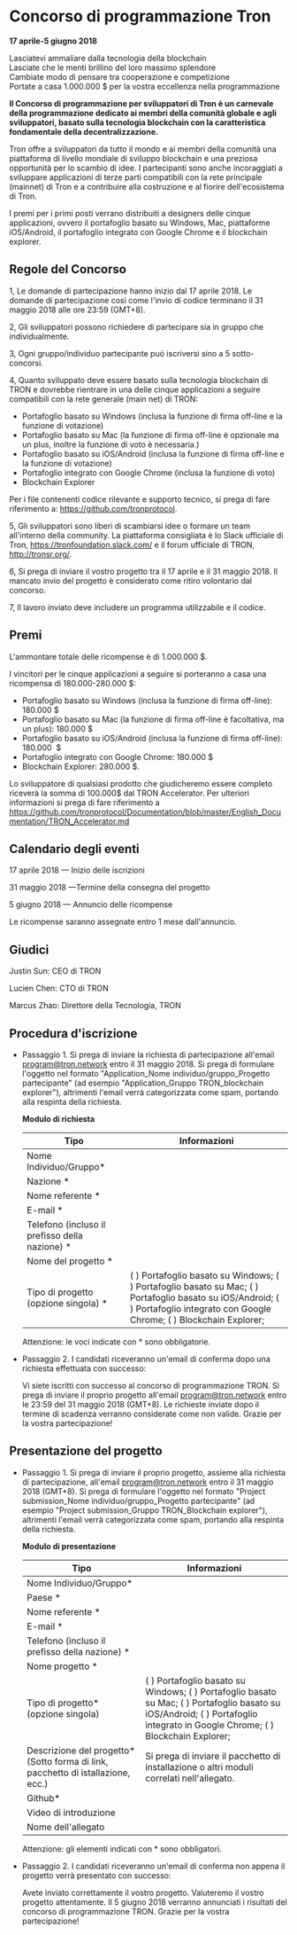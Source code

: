 # Concorso di programmazione Tron

**17 aprile-5 giugno 2018**

Lasciatevi ammaliare dalla tecnologia della blockchain  
Lasciate che le menti brillino del loro massimo splendore  
Cambiate modo di pensare tra cooperazione e competizione  
Portate a casa 1.000.000 $ per la vostra eccellenza nella programmazione

**Il Concorso di programmazione per sviluppatori di Tron è un carnevale della programmazione dedicato ai membri della comunità globale e agli sviluppatori, basato sulla tecnologia blockchain con la caratteristica fondamentale della decentralizzazione.**

Tron offre a sviluppatori da tutto il mondo e ai membri della comunità una piattaforma di livello mondiale di sviluppo blockchain e una preziosa opportunità per lo scambio di idee. I partecipanti sono anche incoraggiati a sviluppare applicazioni di terze parti compatibili con la rete principale (mainnet) di Tron e a contribuire alla costruzione e al fiorire dell'ecosistema di Tron.

I premi per i primi posti verrano distribuiti a designers delle cinque applicazioni, ovvero il portafoglio basato su Windows, Mac, piattaforme iOS/Android, il portafoglio integrato con Google Chrome e il blockchain explorer.

## Regole del Concorso

1, Le domande di partecipazione hanno inizio dal 17 aprile 2018. Le domande di partecipazione così come l'invio di codice terminano il 31 maggio 2018 alle ore 23:59 (GMT+8).

2, Gli sviluppatori possono richiedere di partecipare sia in gruppo che individualmente.

3, Ogni gruppo/individuo partecipante puó iscriversi sino a 5 sotto-concorsi.

4, Quanto sviluppato deve essere basato sulla tecnologia blockchain di TRON e dovrebbe rientrare in una delle cinque applicazioni a seguire compatibili con la rete generale (main net) di TRON:

+ Portafoglio basato su Windows (inclusa la funzione di firma off-line e la funzione di votazione)
+ Portafoglio basato su Mac (la funzione di firma off-line è opzionale ma un plus, inoltre la funzione di voto è necessaria.)
+ Portafoglio basato su iOS/Android (inclusa la funzione di firma off-line e la funzione di votazione)
+ Portafoglio integrato con Google Chrome (inclusa la funzione di voto)
+ Blockchain Explorer

Per i file contenenti codice rilevante e supporto tecnico, si prega di fare riferimento a: https://github.com/tronprotocol.

5, Gli sviluppatori sono liberi di scambiarsi idee o formare un team all'interno della community. La piattaforma consigliata è lo Slack ufficiale di Tron, https://tronfoundation.slack.com/ e il forum ufficiale di TRON, http://tronsr.org/.

6, Si prega di inviare il vostro progetto tra il 17 aprile e il 31 maggio 2018. Il mancato invio del progetto è considerato come ritiro volontario dal concorso.

7, Il lavoro inviato deve includere un programma utilizzabile e il codice.

## Premi

L'ammontare totale delle ricompense è di 1.000.000 $.

I vincitori per le cinque applicazioni a seguire si porteranno a casa una ricompensa di 180.000-280.000 $:

+ Portafoglio basato su Windows (inclusa la funzione di firma off-line): 180.000 $ 
+ Portafoglio basato su Mac (la funzione di firma off-line è facoltativa, ma un plus): 180.000 $
+ Portafoglio basato su iOS/Android (inclusa la funzione di firma off-line): 180.000  $
+ Portafoglio integrato con Google Chrome: 180.000 $
+ Blockchain Explorer: 280.000 $.

Lo sviluppatore di qualsiasi prodotto che giudicheremo essere completo riceverà la somma di 100.000$ dal TRON Accelerator. Per ulteriori informazioni si prega di fare riferimento a  
https://github.com/tronprotocol/Documentation/blob/master/English_Documentation/TRON_Accelerator.md

## Calendario degli eventi

17 aprile 2018 — Inizio delle iscrizioni

31 maggio 2018 —Termine della consegna del progetto

5 giugno 2018 — Annuncio delle ricompense

Le ricompense saranno assegnate entro 1 mese dall'annuncio.

## Giudici

Justin Sun: CEO di TRON

Lucien Chen: CTO di TRON

Marcus Zhao: Direttore della Tecnologia, TRON

## Procedura d'iscrizione

+ Passaggio 1. Si prega di inviare la richiesta di partecipazione all'email program@tron.network entro il 31 maggio 2018. Si prega di formulare l'oggetto nel formato "Application_Nome individuo/gruppo_Progetto partecipante" (ad esempio "Application_Gruppo TRON_blockchain explorer"), altrimenti l'email verrà categorizzata come spam, portando alla respinta della richiesta.
    
    **Modulo di richiesta**
    
    | Tipo                                           | Informazioni                                                                                                                                                                   |
    | ---------------------------------------------- | ------------------------------------------------------------------------------------------------------------------------------------------------------------------------------ |
    | Nome Individuo/Gruppo*                         |                                                                                                                                                                                |
    | Nazione *                                      |                                                                                                                                                                                |
    | Nome referente *                               |                                                                                                                                                                                |
    | E-mail *                                       |                                                                                                                                                                                |
    | Telefono (incluso il prefisso della nazione) * |                                                                                                                                                                                |
    | Nome del progetto *                            |                                                                                                                                                                                |
    | Tipo di progetto (opzione singola) *           | ( ) Portafoglio basato su Windows; ( ) Portafoglio basato su Mac; ( ) Portafoglio basato su iOS/Android; ( ) Portafoglio integrato con Google Chrome; ( ) Blockchain Explorer; |
    
    Attenzione: le voci indicate con * sono obbligatorie.

+ Passaggio 2. I candidati riceveranno un'email di conferma dopo una richiesta effettuata con successo:
    
    Vi siete iscritti con successo al concorso di programmazione TRON. Si prega di inviare il proprio progetto all'email program@tron.network entro le 23:59 del 31 maggio 2018 (GMT+8). Le richieste inviate dopo il termine di scadenza verranno considerate come non valide. Grazie per la vostra partecipazione!

## Presentazione del progetto

+ Passaggio 1. Si prega di inviare il proprio progetto, assieme alla richiesta di partecipazione, all'email program@tron.network entro il 31 maggio 2018 (GMT+8). Si prega di formulare l'oggetto nel formato "Project submission_Nome individuo/gruppo_Progetto partecipante" (ad esempio "Project submission_Gruppo TRON_Blockchain explorer"), altrimenti l'email verrà categorizzata come spam, portando alla respinta della richiesta.
    
    **Modulo di presentazione**
    
    | Tipo                                                                             | Informazioni                                                                                                                                                                  |
    | -------------------------------------------------------------------------------- | ----------------------------------------------------------------------------------------------------------------------------------------------------------------------------- |
    | Nome Individuo/Gruppo*                                                           |                                                                                                                                                                               |
    | Paese *                                                                          |                                                                                                                                                                               |
    | Nome referente *                                                                 |                                                                                                                                                                               |
    | E-mail *                                                                         |                                                                                                                                                                               |
    | Telefono (incluso il prefisso della nazione) *                                   |                                                                                                                                                                               |
    | Nome progetto *                                                                  |                                                                                                                                                                               |
    | Tipo di progetto* (opzione singola)                                              | ( ) Portafoglio basato su Windows; ( ) Portafoglio basato su Mac; ( ) Portafoglio basato su iOS/Android; ( ) Portafoglio integrato in Google Chrome; ( ) Blockchain Explorer; |
    | Descrizione del progetto* (Sotto forma di link, pacchetto di istallazione, ecc.) | Si prega di inviare il pacchetto di installazione o altri moduli correlati nell'allegato.                                                                                     |
    | Github*                                                                          |                                                                                                                                                                               |
    | Video di introduzione                                                            |                                                                                                                                                                               |
    | Nome dell'allegato                                                               |                                                                                                                                                                               |
    
    Attenzione: gli elementi indicati con * sono obbligatori.

+ Passaggio 2. I candidati riceveranno un'email di conferma non appena il progetto verrà presentato con successo:
    
    Avete inviato correttamente il vostro progetto. Valuteremo il vostro progetto attentamente. Il 5 giugno 2018 verranno annunciati i risultati del concorso di programmazione TRON. Grazie per la vostra partecipazione!